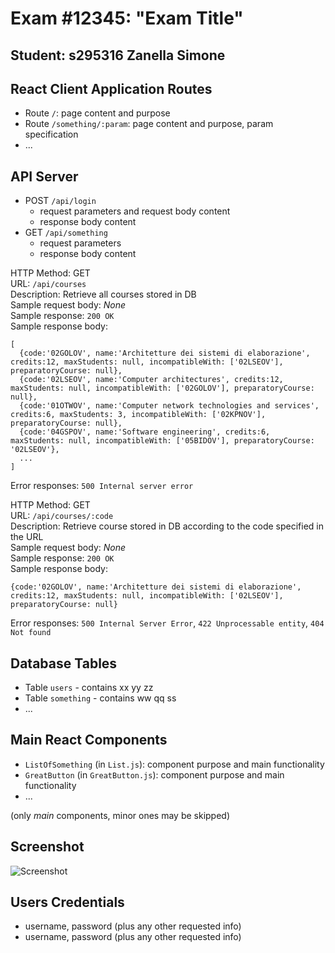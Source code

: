 # Exam #12345: "Exam Title"
## Student: s295316 Zanella Simone 

## React Client Application Routes

- Route `/`: page content and purpose
- Route `/something/:param`: page content and purpose, param specification
- ...

## API Server

- POST `/api/login`
  - request parameters and request body content
  - response body content
- GET `/api/something`
  - request parameters
  - response body content

HTTP Method: GET \
URL: `/api/courses`\
Description: Retrieve all courses stored in DB\
Sample request body: _None_\
Sample response: `200 OK`\
Sample response body:

```
[
  {code:'02GOLOV', name:'Architetture dei sistemi di elaborazione', credits:12, maxStudents: null, incompatibleWith: ['02LSEOV'], preparatoryCourse: null},
  {code:'02LSEOV', name:'Computer architectures', credits:12, maxStudents: null, incompatibleWith: ['02GOLOV'], preparatoryCourse: null},
  {code:'01OTWOV', name:'Computer network technologies and services', credits:6, maxStudents: 3, incompatibleWith: ['02KPNOV'], preparatoryCourse: null},
  {code:'04GSPOV', name:'Software engineering', credits:6, maxStudents: null, incompatibleWith: ['05BIDOV'], preparatoryCourse: '02LSEOV'},
  ...
]
```

Error responses: `500 Internal server error`

HTTP Method: GET \
URL: `/api/courses/:code`\
Description: Retrieve course stored in DB according to the code specified in the URL\
Sample request body: _None_\
Sample response: `200 OK`\
Sample response body:

```
{code:'02GOLOV', name:'Architetture dei sistemi di elaborazione', credits:12, maxStudents: null, incompatibleWith: ['02LSEOV'], preparatoryCourse: null}
```

Error responses: `500 Internal Server Error`, `422 Unprocessable entity`, `404 Not found`

## Database Tables

- Table `users` - contains xx yy zz
- Table `something` - contains ww qq ss
- ...

## Main React Components

- `ListOfSomething` (in `List.js`): component purpose and main functionality
- `GreatButton` (in `GreatButton.js`): component purpose and main functionality
- ...

(only _main_ components, minor ones may be skipped)

## Screenshot

![Screenshot](./img/screenshot.jpg)

## Users Credentials

- username, password (plus any other requested info)
- username, password (plus any other requested info)
